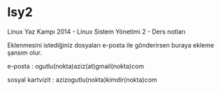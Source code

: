 lsy2
====

Linux Yaz Kampı 2014 - Linux Sistem Yönetimi 2 - Ders notları

Eklenmesini istediğiniz dosyaları e-posta ile gönderirsen buraya ekleme şansım olur.

e-posta : ogutlu(nokta)aziz(at)gmail(nokta)com

sosyal kartvizit : azizogutlu(nokta)kimdir(nokta)com
